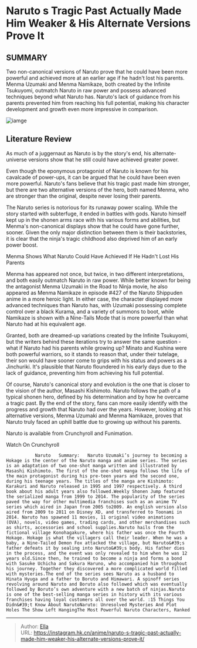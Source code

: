 # Naruto s Tragic Past Actually Made Him Weaker &amp; His Alternate Versions Prove It


## SUMMARY 



  Two non-canonical versions of Naruto prove that he could have been more powerful and achieved more at an earlier age if he hadn&#39;t lost his parents.   Menma Uzumaki and Menma Namikaze, both created by the Infinite Tsukuyomi, outmatch Naruto in raw power and possess advanced techniques beyond what Naruto has.   Naruto&#39;s lack of guidance from his parents prevented him from reaching his full potential, making his character development and growth even more impressive in comparison.  

![iamge](https://static1.srcdn.com/wordpress/wp-content/uploads/2023/11/screen-shot-2023-11-24-at-7-55-06-am.jpg)

## Literature Review

As much of a juggernaut as Naruto is by the story&#39;s end, his alternate-universe versions show that he still could have achieved greater power.




Even though the eponymous protagonist of Naruto is known for his cavalcade of power-ups, it can be argued that he could have been even more powerful. Naruto&#39;s fans believe that his tragic past made him stronger, but there are two alternative versions of the hero, both named Menma, who are stronger than the original, despite never losing their parents.




The Naruto series is notorious for its runaway power scaling. While the story started with subterfuge, it ended in battles with gods. Naruto himself kept up in the shonen arms race with his various forms and abilities, but Menma&#39;s non-canonical displays show that he could have gone further, sooner. Given the only major distinction between them is their backstories, it is clear that the ninja&#39;s tragic childhood also deprived him of an early power boost.


 Menma Shows What Naruto Could Have Achieved If He Hadn&#39;t Lost His Parents 
          

Menma has appeared not once, but twice, in two different interpretations, and both easily outmatch Naruto in raw power. While better known for being the antagonist Menma Uzumaki in the Road to Ninja movie, he also appeared as Menma Namikaze in episode #427 of the Naruto Shippuden anime in a more heroic light. In either case, the character displayed more advanced techniques than Naruto has, with Uzumaki possessing complete control over a black Kurama, and a variety of summons to boot, while Namikaze is shown with a Nine-Tails Mode that is more powerful than what Naruto had at his equivalent age.




          

Granted, both are dreamed-up variations created by the Infinite Tsukuyomi, but the writers behind these iterations try to answer the same question - what if Naruto had his parents while growing up? Minato and Kushina were both powerful warriors, so it stands to reason that, under their tutelage, their son would have sooner come to grips with his status and powers as a Jinchuriki. It&#39;s plausible that Naruto floundered in his early days due to the lack of guidance, preventing him from achieving his full potential.

          




Of course, Naruto&#39;s canonical story and evolution is the one that is closer to the vision of the author, Masashi Kishimoto. Naruto follows the path of a typical shonen hero, defined by his determination and by how he overcame a tragic past. By the end of the story, fans can more easily identify with the progress and growth that Naruto had over the years. However, looking at his alternative versions, Menma Uzumaki and Menma Namikaze, proves that Naruto truly faced an uphill battle due to growing up without his parents.

Naruto is available from Crunchyroll and Funimation.

Watch On Crunchyroll

               Naruto   Summary:   Naruto Uzumaki’s journey to becoming a Hokage is the center of the Naruto manga and anime series. The series is an adaptation of two one-shot manga written and illustrated by Masashi Kishimoto. The first of the one-shot manga follows the life of the main protagonist during his pre-teen years and the second one, during his teenage years. The titles of the manga are Kishimoto: Karakuri and Naruto released in 1995 and 1997 respectively. A third book about his adult years also followed.Weekly Shonen Jump featured the serialized manga from 1999 to 2014. The popularity of the series paved the way for other multimedia franchises such as an anime TV series which aired in Japan from 2005 to2009. An english version also aired from 2009 to 2011 on Disney XD, and transferred to Toonami in 2014. Naruto has spawned 11 movies, 11 original video animations (OVA), novels, video games, trading cards, and other merchandises such as shirts, accessories and school supplies.Naruto hails from the fictional village Konohagakure, where his father was once the Fourth Hokage. Hokage is what the villagers call their leader. When he was a baby, a Nine-Tailed Demon Fox attacked the village, but Naruto&#39;s father defeats it by sealing into Naruto&#39;s body. His father dies in the process, and the event was only revealed to him when he was 12 years old.Since then, he trained to become a ninja and forms a bond with Sasuke Uchicha and Sakura Haruno, who accompanied him throughout his journey. Together they discovered a more complicated world filled with mysteries.The end of the series sees Naruto as a husband to Hinata Hyuga and a father to Boruto and Himawari. A spinoff series revolving around Naruto and Boruto also followed which was eventually followed by Boruto’s own adventure with a new batch of ninjas.Naruto is one of the best-selling manga series in history with its various franchises having loyal customers all over the world. :15 Things You Didn&#39;t Know About NarutoNaruto: Unresolved Mysteries And Plot Holes The Show Left HangingThe Most Powerful Naruto Characters, Ranked      

---

> Author: [Ella](https://instagram.hk.cn/)  
> URL: https://instagram.hk.cn/anime/naruto-s-tragic-past-actually-made-him-weaker-his-alternate-versions-prove-it/  

